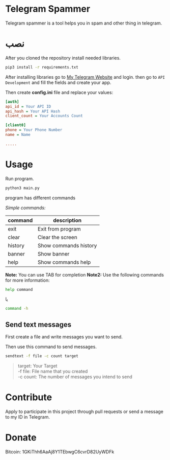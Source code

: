 # Telegram Spammer
Telegram spammer is a tool helps you in spam and other thing in telegram.

# نصب
After you cloned the repository install needed libraries.

```bash
pip3 install -r requirements.txt
```

After installing libraries go to [My Telegram Website](https://my.telegram.org/auth) and login. then go to `API Development` and fill the fields and create your app.

Then create **config.ini** file and replace your values:

```ini
[auth]
api_id = Your API ID
api_hash = Your API Hash
client_count = Your Accounts Count

[client0]
phone = Your Phone Number
name = Name

.....
```

# Usage

Run program.

```bash
python3 main.py
```

program has different commands

*Simple commands:*

| command | description           |
| ------- | --------------------- |
| exit    | Exit from program     |
| clear   | Clear the screen      |
| history | Show commands history |
| banner  | Show banner           |
| help    | Show commands help    |

**Note:** You can use TAB for completion
**Note2:** Use the following commands for more information:

```bash
help command
```
یا
```bash
command -h
```

## Send text messages

First create a file and write messages you want to send.

Then use this command to send messages.

```bash
sendtext -f file -c count target
```

> target: Your Target  
> -f file: File name that you created  
> -c count: The number of messages you intend to send

# Contribute
Apply to participate in this project through pull requests or send a message to my ID in Telegram.

# Donate
Bitcoin: 1GKiThh6AaAj8Y1TEbwgC6cvrD82UyWDFk
